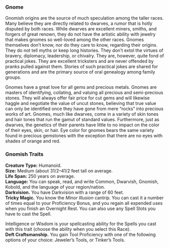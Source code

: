 ### Gnome
Gnomish origins are the source of much speculation among the taller races. Many believe they are directly related to dwarves, a rumor that is hotly disputed by both races. While dwarves are excellent miners, smiths, and forgers of great renown, they do not have the artistic ability with jewelry that makes gnomes so well-loved among the other races. Gnomes themselves don’t know, nor do they care to know, regarding their origins. They do not tell myths or keep long histories. They don’t extol the virtues of bravery, diplomacy, leadership, or chivalry. They are, however, quite fond of practical jokes. They are excellent tricksters and are never offended by pranks pulled against them. Stories of such practical jokes are shared for generations and are the primary source of oral genealogy among family groups.

Gnomes have a great love for all gems and precious metals. Gnomes are masters of identifying, collating, and valuing all precious and semi-precious stones. They will always offer fair price for cut gems and will likewise haggle and negotiate the value of uncut stones, believing that true value can only be identified once they have gone from mere “rocks” into precious works of art.
Gnomes, much like dwarves, come in a variety of skin tones and hair tones that run the gamut of standard values. Furthermore, just as dwarves, the genetics of their parents have little to no impact on the color of their eyes, skin, or hair. Eye color for gnomes bears the same variety found in precious gemstones with the exception that there are no eyes with shades of orange and red.

### Gnomish Traits
**Creature Type:** Humanoid.  
**Size:** Medium (about 31/2–41/2 feet tall on average.  
**Life Span:** 250 years on average.  
**Language:** You can speak, read, and write Common, Dwarvish, Gnomish, Kobold, and the language of your region/nation.  
**Darkvision.**  You have Darkvision with a range of 60 feet.  
**Tricky Magic.** You know the *Minor Illusion* cantrip. You can cast it a number of times equal to your Proficiency Bonus, and you regain all expended uses when you finish an Overnight Rest. You can also use any Spell Slots you have to cast the Spell.

Intelligence or Wisdom is your spellcasting ability for the Spells you cast with this trait (choose the ability when you select this Race).  
**Deft Craftsmanship.** You gain Tool Proficiency with one of the following options of your choice: Jeweler’s Tools, or Tinker’s Tools.